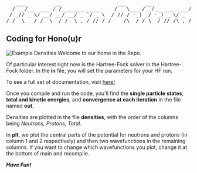 <pre>
   ____         __                  ___      ___            __          
  / __/__  ____/ /________ ____    / _ \___ / _/__ ___  ___/ /__ _______
 / _// _ \/ __/ __/ __/ _ `/ _ \  / // / -_) _/ -_) _ \/ _  / -_) __(_-<
/_/  \___/_/  \__/_/  \_,_/_//_/ /____/\__/_/ \__/_//_/\_,_/\__/_/ /___/
</pre>
## Coding for Hono(u)r
![Example Densities](https://github.com/schuncknf/TALENT2016/blob/master/projects/FortranDefenders/HartreeFock/density.png)
Welcome to our home in the Repo.

Of particular interest right now is the Hartree-Fock solver in the Hartree-Fock folder.
In the **in** file, you will set the parameters for your HF run.

To see a full set of documentation, visit [here!](http://kylegodbey.com/hf/index.html)

Once you compile and run the code, you'll find the **single particle states**,
**total and kinetic energies**, and **convergence at each iteration** in the file named **out**.

Densities are plotted in the file **densities**, with the order of the columns being *Neutrons, Protons, Total*.

In **plt**, we plot the central parts of the potential for neutrons and protons (in column 1 and 2 respectively)
and then two wavefunctions in the remaining columns. If you want to change which wavefunctions you plot, change it at the bottom of main and recompile.

***Have Fun!***
